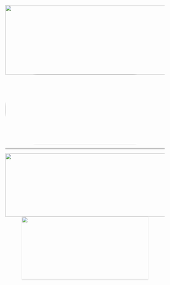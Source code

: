 <p align="center">
  <img width="800" height="220" src="https://streak-stats.demolab.com?user=kyoresuas&theme=dracula&hide_border=true&border_radius=5&card_width=800">
  <img width="800" height="220" style="border-radius: 100px;" src="https://github-readme-activity-graph.vercel.app/graph?username=Kyoresuas&bg_color=282a36&color=ff6e96&line=ff6e96&point=79dafa&area=true&hide_border=true">
</p>

---


<p align="center">
  <img width="600" height="200" src="https://github-readme-stats.vercel.app/api?username=kyoresuas&show_icons=true&theme=dracula">
  <img width="400" height="200" src="https://github-readme-stats.vercel.app/api/top-langs/?username=kyoresuas&size_weight=0.0005&count_weight=0.3&layout=compact&theme=dracula">
</p>
